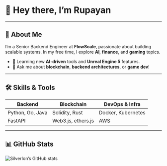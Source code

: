 # 👋 Hey there, I’m **Rupayan**
---

## 🚀 About Me

I’m a Senior Backend Engineer at **FlowScale**, passionate about building scalable systems. In my free time, I explore **AI**, **finance**, and **gaming** topics.

- 🌱 Learning new **AI-driven** tools and **Unreal Engine 5** features.
- 💬 Ask me about **blockchain**, **backend architectures**, or **game dev**!

---

## 🛠️ Skills & Tools

| Backend               | Blockchain            | DevOps & Infra      |  
| --------------------- | --------------------- | ------------------- |
| Python, Go, Java      | Solidity, Rust        | Docker, Kubernetes  |  
| FastAPI               | Web3.js, ethers.js    | AWS                 |

---

## 📊 GitHub Stats

![SilverIon’s GitHub stats](https://github-readme-stats.vercel.app/api?username=w3rc&show_icons=true&theme=radical)
